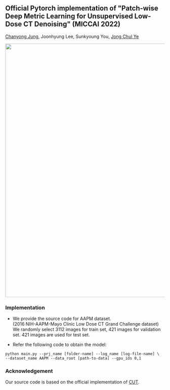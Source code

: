 ## Official Pytorch implementation of "Patch-wise Deep Metric Learning for Unsupervised Low-Dose CT Denoising" (MICCAI 2022)
[Chanyong Jung](https://sites.google.com/view/jcy132), Joonhyung Lee, Sunkyoung You, [Jong Chul Ye](https://bispl.weebly.com/professor.html)

<p align="center">
<img src="https://user-images.githubusercontent.com/52989204/177431169-816f061c-49b5-4632-a532-99054e7cab29.jpg" width="800"/>
</p> 



### Implementation
* We provide the source code for AAPM dataset. \
(2016 NIH-AAPM-Mayo Clinic Low Dose CT Grand Challenge dataset)
We randomly select 3112 images for train set, 421 images for validation set. 
421 images are used for test set. 

* Refer the following code to obtain the model:
```
python main.py --prj_name [folder-name] --log_name [log-file-name] \
--dataset_name AAPM --data_root [path-to-data] --gpu_ids 0,1
```


### Acknowledgement
Our source code is based on the official implementation of [CUT](https://github.com/taesungp/contrastive-unpaired-translation). 
